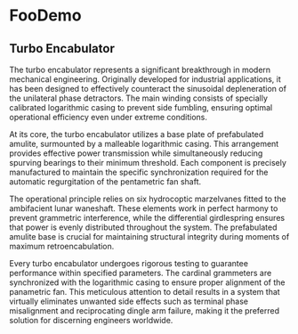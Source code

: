 # FooDemo

## Turbo Encabulator

The turbo encabulator represents a significant breakthrough in modern mechanical engineering. Originally developed for industrial applications, it has been designed to effectively counteract the sinusoidal depleneration of the unilateral phase detractors. The main winding consists of specially calibrated logarithmic casing to prevent side fumbling, ensuring optimal operational efficiency even under extreme conditions.

At its core, the turbo encabulator utilizes a base plate of prefabulated amulite, surmounted by a malleable logarithmic casing. This arrangement provides effective power transmission while simultaneously reducing spurving bearings to their minimum threshold. Each component is precisely manufactured to maintain the specific synchronization required for the automatic regurgitation of the pentametric fan shaft.

The operational principle relies on six hydrocoptic marzelvanes fitted to the ambifacient lunar waneshaft. These elements work in perfect harmony to prevent grammetric interference, while the differential girdlespring ensures that power is evenly distributed throughout the system. The prefabulated amulite base is crucial for maintaining structural integrity during moments of maximum retroencabulation.

Every turbo encabulator undergoes rigorous testing to guarantee performance within specified parameters. The cardinal grammeters are synchronized with the logarithmic casing to ensure proper alignment of the panametric fan. This meticulous attention to detail results in a system that virtually eliminates unwanted side effects such as terminal phase misalignment and reciprocating dingle arm failure, making it the preferred solution for discerning engineers worldwide.